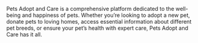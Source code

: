 Pets Adopt and Care is a comprehensive platform dedicated to the well-being and happiness of pets. Whether you’re
looking to adopt a new pet, donate pets to loving homes, access essential information about different pet breeds, or
ensure your pet’s health with expert care, Pets Adopt and Care has it all.
